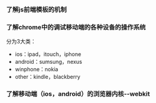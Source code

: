 ### 了解js前端模板的机制
### 了解chrome中的调试移动端的各种设备的操作系统

分为3大类：

* ios：ipad，itouch，iphone
* android：sumsung，nexus
* winphone：nokia
* other：kindle，blackberry

### 了解移动端（ios，android）的浏览器内核--webkit
